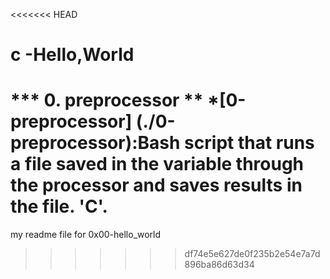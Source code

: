 <<<<<<< HEAD
# c -Hello,World
*** 0. preprocessor **
*[0-preprocessor] (./0-preprocessor):Bash script that runs a file saved in the variable through the processor and saves results in the file. 'C'.
=======
 my readme file for 0x00-hello_world
>>>>>>> df74e5e627de0f235b2e54e7a7d896ba86d63d34
